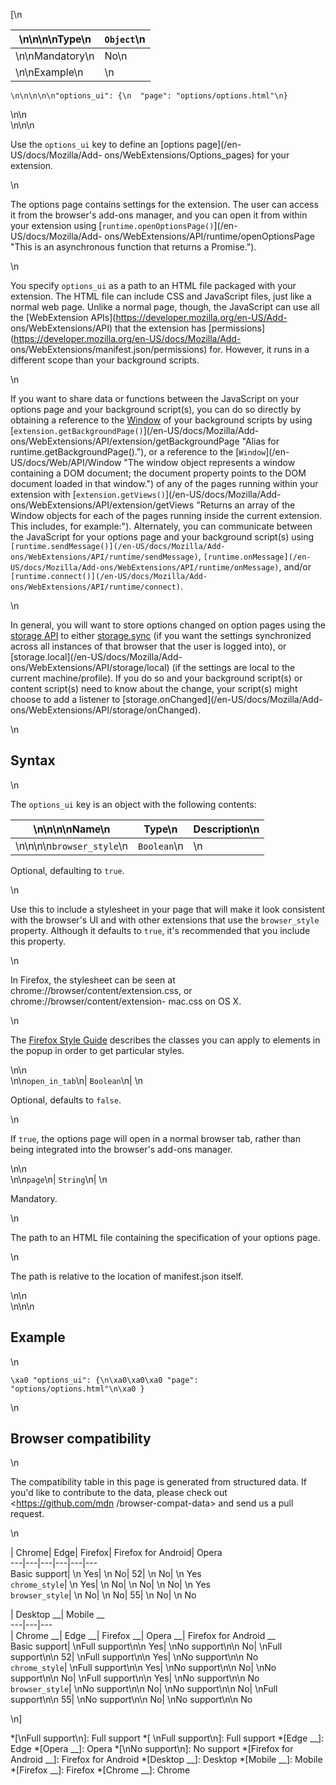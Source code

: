 [\n

\n\n\n\nType\n| `Object`\n  
---|---  
\n\nMandatory\n| No\n  
\n\nExample\n| \n

    
    
    \n\n\n\n\n"options_ui": {\n  "page": "options/options.html"\n}

\n\n  
\n\n\n

Use the `options_ui` key to define an [options page](/en-US/docs/Mozilla/Add-
ons/WebExtensions/Options_pages) for your extension.

\n

The options page contains settings for the extension. The user can access it
from the browser's add-ons manager, and you can open it from within your
extension using [`runtime.openOptionsPage()`](/en-US/docs/Mozilla/Add-
ons/WebExtensions/API/runtime/openOptionsPage "This is an asynchronous
function that returns a Promise.").

\n

You specify `options_ui` as a path to an HTML file packaged with your
extension. The HTML file can include CSS and JavaScript files, just like a
normal web page. Unlike a normal page, though, the JavaScript can use all the
[WebExtension APIs](https://developer.mozilla.org/en-US/Add-
ons/WebExtensions/API) that the extension has
[permissions](https://developer.mozilla.org/en-US/docs/Mozilla/Add-
ons/WebExtensions/manifest.json/permissions) for. However, it runs in a
different scope than your background scripts.

\n

If you want to share data or functions between the JavaScript on your options
page and your background script(s), you can do so directly by obtaining a
reference to the [Window](/en-US/docs/Web/API/Window) of your background
scripts by using [`extension.getBackgroundPage()`](/en-US/docs/Mozilla/Add-
ons/WebExtensions/API/extension/getBackgroundPage "Alias for
runtime.getBackgroundPage\(\)."), or a reference to the [`Window`](/en-
US/docs/Web/API/Window "The window object represents a window containing a DOM
document; the document property points to the DOM document loaded in that
window.") of any of the pages running within your extension with
[`extension.getViews()`](/en-US/docs/Mozilla/Add-
ons/WebExtensions/API/extension/getViews "Returns an array of the Window
objects for each of the pages running inside the current extension. This
includes, for example:"). Alternately, you can communicate between the
JavaScript for your options page and your background script(s) using
`[runtime.sendMessage()](/en-US/docs/Mozilla/Add-
ons/WebExtensions/API/runtime/sendMessage)`, `[runtime.onMessage](/en-
US/docs/Mozilla/Add-ons/WebExtensions/API/runtime/onMessage)`, and/or
`[runtime.connect()](/en-US/docs/Mozilla/Add-
ons/WebExtensions/API/runtime/connect)`.

\n

In general, you will want to store options changed on option pages using the
[storage API](/en-US/Add-ons/WebExtensions/API/storage) to either
[storage.sync](/en-US/docs/Mozilla/Add-ons/WebExtensions/API/storage/sync) (if
you want the settings synchronized across all instances of that browser that
the user is logged into), or [storage.local](/en-US/docs/Mozilla/Add-
ons/WebExtensions/API/storage/local) (if the settings are local to the current
machine/profile). If you do so and your background script(s) or content
script(s) need to know about the change, your script(s) might choose to add a
listener to [storage.onChanged](/en-US/docs/Mozilla/Add-
ons/WebExtensions/API/storage/onChanged).

\n

## Syntax

\n

The `options_ui` key is an object with the following contents:

\n\n\n\nName\n| Type\n| Description\n  
---|---|---  
\n\n\n\n`browser_style`\n| `Boolean`\n| \n

Optional, defaulting to `true`.

\n

Use this to include a stylesheet in your page that will make it look
consistent with the browser's UI and with other extensions that use the
`browser_style` property. Although it defaults to `true`, it's recommended
that you include this property.

\n

In Firefox, the stylesheet can be seen at
chrome://browser/content/extension.css, or chrome://browser/content/extension-
mac.css on OS X.

\n

The [Firefox Style Guide](https://firefoxux.github.io/StyleGuide/#/controls)
describes the classes you can apply to elements in the popup in order to get
particular styles.

\n\n  
\n\n`open_in_tab`\n| `Boolean`\n| \n

Optional, defaults to `false`.

\n

If `true`, the options page will open in a normal browser tab, rather than
being integrated into the browser's add-ons manager.

\n\n  
\n\n`page`\n| `String`\n| \n

Mandatory.

\n

The path to an HTML file containing the specification of your options page.

\n

The path is relative to the location of manifest.json itself.

\n\n  
\n\n\n

## Example

\n

    
    
    \xa0 "options_ui": {\n\xa0\xa0\xa0 "page": "options/options.html"\n\xa0 }

\n

## Browser compatibility

\n

The compatibility table in this page is generated from structured data. If
you'd like to contribute to the data, please check out <https://github.com/mdn
/browser-compat-data> and send us a pull request.

\n

| Chrome| Edge| Firefox| Firefox for Android| Opera  
---|---|---|---|---|---  
Basic support| \n Yes| \n No| 52| \n No| \n Yes  
`chrome_style`| \n Yes| \n No| \n No| \n No| \n Yes  
`browser_style`| \n No| \n No| 55| \n No| \n No  
  
| Desktop __| Mobile __  
---|---|---  
| Chrome __| Edge __| Firefox __| Opera __| Firefox for Android __  
Basic support|  \nFull support\n\n Yes| \nNo support\n\n No| \nFull
support\n\n 52| \nFull support\n\n Yes| \nNo support\n\n No  
`chrome_style`| \nFull support\n\n Yes| \nNo support\n\n No| \nNo support\n\n
No| \nFull support\n\n Yes| \nNo support\n\n No  
`browser_style`| \nNo support\n\n No| \nNo support\n\n No| \nFull support\n\n
55| \nNo support\n\n No| \nNo support\n\n No  
  
\n]

  *[\nFull support\n]: Full support
  *[ \nFull support\n]: Full support
  *[Edge __]: Edge
  *[Opera __]: Opera
  *[\nNo support\n]: No support
  *[Firefox for Android __]: Firefox for Android
  *[Desktop __]: Desktop
  *[Mobile __]: Mobile
  *[Firefox __]: Firefox
  *[Chrome __]: Chrome

